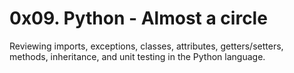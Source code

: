 # 0x09. Python - Almost a circle
Reviewing imports, exceptions, classes, attributes, getters/setters, methods, inheritance, and unit testing in the Python language.
